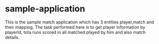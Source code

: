 # sample-application
This is the sample match application which has 3 entities player,match and their mapping.
The task performed here is to get player information by playerId, tota runs scored in all matched played by him and also match details.
